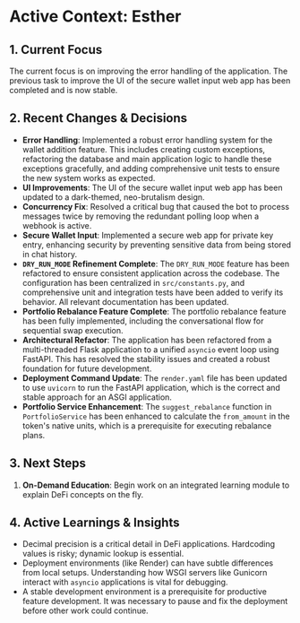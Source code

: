 # Active Context: Esther

## 1. Current Focus
The current focus is on improving the error handling of the application. The previous task to improve the UI of the secure wallet input web app has been completed and is now stable.

## 2. Recent Changes & Decisions
- **Error Handling**: Implemented a robust error handling system for the wallet addition feature. This includes creating custom exceptions, refactoring the database and main application logic to handle these exceptions gracefully, and adding comprehensive unit tests to ensure the new system works as expected.
- **UI Improvements**: The UI of the secure wallet input web app has been updated to a dark-themed, neo-brutalism design.
- **Concurrency Fix**: Resolved a critical bug that caused the bot to process messages twice by removing the redundant polling loop when a webhook is active.
- **Secure Wallet Input**: Implemented a secure web app for private key entry, enhancing security by preventing sensitive data from being stored in chat history.
- **`DRY_RUN_MODE` Refinement Complete**: The `DRY_RUN_MODE` feature has been refactored to ensure consistent application across the codebase. The configuration has been centralized in `src/constants.py`, and comprehensive unit and integration tests have been added to verify its behavior. All relevant documentation has been updated.
- **Portfolio Rebalance Feature Complete**: The portfolio rebalance feature has been fully implemented, including the conversational flow for sequential swap execution.
- **Architectural Refactor**: The application has been refactored from a multi-threaded Flask application to a unified `asyncio` event loop using FastAPI. This has resolved the stability issues and created a robust foundation for future development.
- **Deployment Command Update**: The `render.yaml` file has been updated to use `uvicorn` to run the FastAPI application, which is the correct and stable approach for an ASGI application.
- **Portfolio Service Enhancement**: The `suggest_rebalance` function in `PortfolioService` has been enhanced to calculate the `from_amount` in the token's native units, which is a prerequisite for executing rebalance plans.

## 3. Next Steps
1.  **On-Demand Education**: Begin work on an integrated learning module to explain DeFi concepts on the fly.

## 4. Active Learnings & Insights
- Decimal precision is a critical detail in DeFi applications. Hardcoding values is risky; dynamic lookup is essential.
- Deployment environments (like Render) can have subtle differences from local setups. Understanding how WSGI servers like Gunicorn interact with `asyncio` applications is vital for debugging.
- A stable development environment is a prerequisite for productive feature development. It was necessary to pause and fix the deployment before other work could continue.
